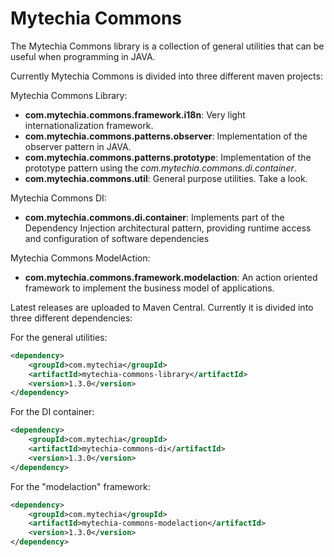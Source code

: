 Mytechia Commons
================


The Mytechia Commons library is a collection of general utilities that can be useful when programming in JAVA.

Currently Mytechia Commons is divided into three different maven projects:

Mytechia Commons Library:
* __com.mytechia.commons.framework.i18n__: Very light internationalization framework.
* __com.mytechia.commons.patterns.observer__: Implementation of the observer pattern in JAVA.
* __com.mytechia.commons.patterns.prototype__: Implementation of the prototype pattern using the *com.mytechia.commons.di.container*.
* __com.mytechia.commons.util__: General purpose utilities. Take a look.

Mytechia Commons DI:
* __com.mytechia.commons.di.container__: Implements part of the Dependency Injection architectural pattern, providing runtime access and configuration of software dependencies

Mytechia Commons ModelAction:
* __com.mytechia.commons.framework.modelaction__: An action oriented framework to implement the business model of applications.

Latest releases are uploaded to Maven Central. Currently it is divided into three different dependencies:

For the general utilities:
```xml
<dependency>
	<groupId>com.mytechia</groupId>
	<artifactId>mytechia-commons-library</artifactId>
	<version>1.3.0</version>
</dependency>
```

For the DI container:
```xml
<dependency>
	<groupId>com.mytechia</groupId>
	<artifactId>mytechia-commons-di</artifactId>
	<version>1.3.0</version>
</dependency>
```

For the "modelaction" framework:
```xml
<dependency>
	<groupId>com.mytechia</groupId>
	<artifactId>mytechia-commons-modelaction</artifactId>
	<version>1.3.0</version>
</dependency>
```
